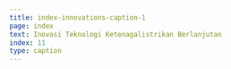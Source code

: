 ```yaml
---
title: index-innovations-caption-1
page: index
text: Inovasi Teknologi Ketenagalistrikan Berlanjutan
index: 11
type: caption
---
```

